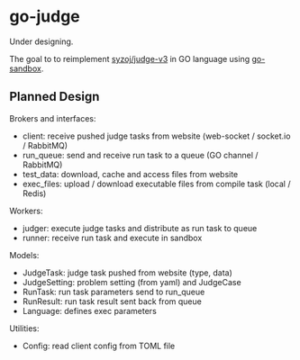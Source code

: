 # go-judge

Under designing.

The goal to to reimplement [syzoj/judge-v3](https://github.com/syzoj/judge-v3) in GO language using [go-sandbox](https://github.com/criyle/go-sandbox).

## Planned Design

Brokers and interfaces:

+ client: receive pushed judge tasks from website (web-socket / socket.io / RabbitMQ)
+ run_queue: send and receive run task to a queue (GO channel / RabbitMQ)
+ test_data: download, cache and access files from website
+ exec_files: upload / download executable files from compile task (local / Redis)

Workers:

+ judger: execute judge tasks and distribute as run task to queue
+ runner: receive run task and execute in sandbox

Models:

+ JudgeTask: judge task pushed from website (type, data)
+ JudgeSetting: problem setting (from yaml) and JudgeCase
+ RunTask: run task parameters send to run_queue
+ RunResult: run task result sent back from queue
+ Language: defines exec parameters

Utilities:

+ Config: read client config from TOML file
